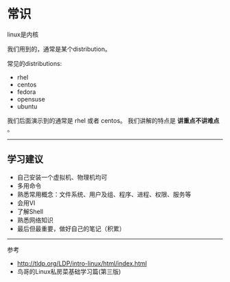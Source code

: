 # 常识
linux是内核

我们用到的，通常是某个distribution。

常见的distributions:

- rhel
- centos
- fedora
- opensuse
- ubuntu

我们后面演示到的通常是 rhel 或者 centos。
我们讲解的特点是 __讲重点不讲难点__ 。

---

## 学习建议

* 自己安装一个虚拟机、物理机均可
* 多用命令
* 熟悉常用概念：文件系统、用户及组、程序、进程、权限、服务等
* 会用VI
* 了解Shell
* 熟悉网络知识
* 最后但最重要，做好自己的笔记（积累）

---

参考

- http://tldp.org/LDP/intro-linux/html/index.html
- 鸟哥的Linux私房菜基础学习篇(第三版)
